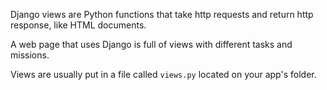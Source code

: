 Django views are Python functions that take http requests and return http response, like HTML documents.

A web page that uses Django is full of views with different tasks and missions.

Views are usually put in a file called `views.py` located on your app's folder.